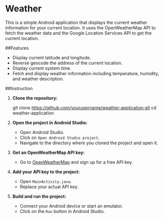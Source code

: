 # Weather

 This is a simple Android application that displays the current weather information for your current location. It uses the OpenWeatherMap API to fetch the weather data and the Google Location Services API to get the current location.

##Features
- Display current latitude and longitude.
- Reverse geocode the address of the current location.
- Display current system time.
- Fetch and display weather information including temperature, humidity, and weather description.

##Instruction
1. **Clone the repository:**

    
    git clone https://github.com/yourusername/weather-application.git
    cd weather-application
   

2. **Open the project in Android Studio:**

    - Open Android Studio.
    - Click on `Open Android Studio project`.
    - Navigate to the directory where you cloned the project and open it.

3. **Get an OpenWeatherMap API key:**

    - Go to [OpenWeatherMap](https://openweathermap.org/api) and sign up for a free API key.

4. **Add your API key to the project:**

    - Open `MainActivity.java`.
    - Replace  your actual API key.

5. **Build and run the project:**

    - Connect your Android device or start an emulator.
    - Click on the `Run` button in Android Studio.
